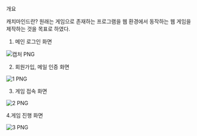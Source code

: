 개요

캐치마인드란? 원래는 게임으로 존재하는 프로그램을 웹 환경에서 동작하는 웹 게임을 제작하는 것을 목표로 하였다.

1. 메인 로그인 화면

![캡처 PNG](https://github.com/Feistel97/WebMind/assets/140569946/087fc3a8-c47d-4688-be1a-11e1c74d44e9)

2. 회원가입, 메일 인증 화면

![1 PNG](https://github.com/Feistel97/WebMind/assets/140569946/5f1c62dd-3a87-49ca-97f0-3b0f30edaa78)

3. 게임 접속 화면

![2 PNG](https://github.com/Feistel97/WebMind/assets/140569946/60719f1f-d4f4-4923-a11b-eeeec5061c48)

4.게임 진행 화면

![3 PNG](https://github.com/Feistel97/WebMind/assets/140569946/d1144e4a-b285-470c-a9dd-7783c0c922fe)
